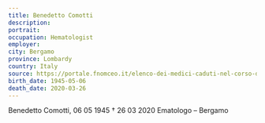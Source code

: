 ```yaml
---
title: Benedetto Comotti
description: 
portrait: 
occupation: Hematologist
employer: 
city: Bergamo
province: Lombardy
country: Italy 
source: https://portale.fnomceo.it/elenco-dei-medici-caduti-nel-corso-dellepidemia-di-covid-19/
birth_date: 1945-05-06
death_date: 2020-03-26
---
```


Benedetto Comotti, 06 05 1945 † 26 03 2020
Ematologo – Bergamo
